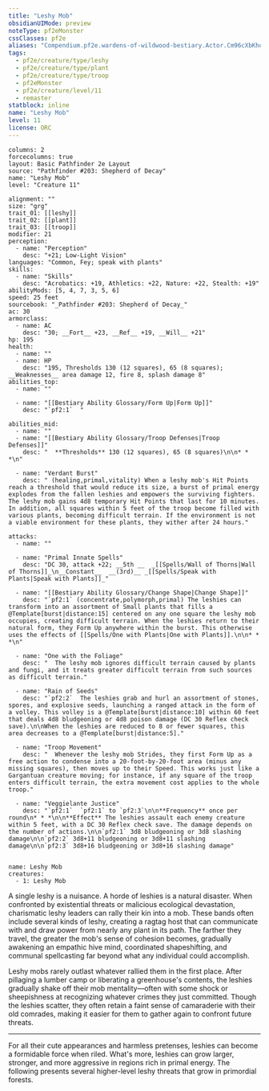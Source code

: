 ```yaml
---
title: "Leshy Mob"
obsidianUIMode: preview
noteType: pf2eMonster
cssClasses: pf2e
aliases: "Compendium.pf2e.wardens-of-wildwood-bestiary.Actor.Cm96cXbKhov2TqJq" 
tags:
  - pf2e/creature/type/leshy
  - pf2e/creature/type/plant
  - pf2e/creature/type/troop
  - pf2eMonster
  - pf2e/creature/level/11
  - remaster
statblock: inline
name: "Leshy Mob"
level: 11
license: ORC
---
```


```statblock
columns: 2
forcecolumns: true
layout: Basic Pathfinder 2e Layout
source: "Pathfinder #203: Shepherd of Decay"
name: "Leshy Mob"
level: "Creature 11"

alignment: ""
size: "grg"
trait_01: [[leshy]]
trait_02: [[plant]]
trait_03: [[troop]]
modifier: 21
perception:
  - name: "Perception"
    desc: "+21; Low-Light Vision"
languages: "Common, Fey; speak with plants"
skills:
  - name: "Skills"
    desc: "Acrobatics: +19, Athletics: +22, Nature: +22, Stealth: +19"
abilityMods: [5, 4, 7, 3, 5, 6]
speed: 25 feet
sourcebook: "_Pathfinder #203: Shepherd of Decay_"
ac: 30
armorclass:
  - name: AC
    desc: "30; __Fort__ +23, __Ref__ +19, __Will__ +21"
hp: 195
health:
  - name: ""
  - name: HP
    desc: "195, Thresholds 130 (12 squares), 65 (8 squares); __Weaknesses__ area damage 12, fire 8, splash damage 8"
abilities_top:
  - name: ""

  - name: "[[Bestiary Ability Glossary/Form Up|Form Up]]"
    desc: "`pf2:1`  "

abilities_mid:
  - name: ""
  - name: "[[Bestiary Ability Glossary/Troop Defenses|Troop Defenses]]"
    desc: "  **Thresholds** 130 (12 squares), 65 (8 squares)\n\n* * *\n"

  - name: "Verdant Burst"
    desc: " (healing,primal,vitality) When a leshy mob's Hit Points reach a threshold that would reduce its size, a burst of primal energy explodes from the fallen leshies and empowers the surviving fighters. The leshy mob gains 4d8 temporary Hit Points that last for 10 minutes. In addition, all squares within 5 feet of the troop become filled with various plants, becoming difficult terrain. If the environment is not a viable environment for these plants, they wither after 24 hours."

attacks:
  - name: ""

  - name: "Primal Innate Spells"
    desc: "DC 30, attack +22; __5th __  _[[Spells/Wall of Thorns|Wall of Thorns]]_\n__Constant__  __(3rd)__ _[[Spells/Speak with Plants|Speak with Plants]]_"

  - name: "[[Bestiary Ability Glossary/Change Shape|Change Shape]]"
    desc: "`pf2:1` (concentrate,polymorph,primal) The leshies can transform into an assortment of Small plants that fills a @Template[burst|distance:15] centered on any one square the leshy mob occupies, creating difficult terrain. When the leshies return to their natural form, they Form Up anywhere within the burst. This otherwise uses the effects of [[Spells/One with Plants|One with Plants]].\n\n* * *\n"

  - name: "One with the Foliage"
    desc: "  The leshy mob ignores difficult terrain caused by plants and fungi, and it treats greater difficult terrain from such sources as difficult terrain."

  - name: "Rain of Seeds"
    desc: "`pf2:2`  The leshies grab and hurl an assortment of stones, spores, and explosive seeds, launching a ranged attack in the form of a volley. This volley is a @Template[burst|distance:10] within 60 feet that deals 4d8 bludgeoning or 4d8 poison damage (DC 30 Reflex check save).\n\nWhen the leshies are reduced to 8 or fewer squares, this area decreases to a @Template[burst|distance:5]."

  - name: "Troop Movement"
    desc: "  Whenever the leshy mob Strides, they first Form Up as a free action to condense into a 20-foot-by-20-foot area (minus any missing squares), then moves up to their Speed. This works just like a Gargantuan creature moving; for instance, if any square of the troop enters difficult terrain, the extra movement cost applies to the whole troop."

  - name: "Veggielante Justice"
    desc: "`pf2:1`  `pf2:1` to `pf2:3`\n\n**Frequency** once per round\n* * *\n\n**Effect** The leshies assault each enemy creature within 5 feet, with a DC 30 Reflex check save. The damage depends on the number of actions.\n\n`pf2:1` 3d8 bludgeoning or 3d8 slashing damage\n\n`pf2:2` 3d8+11 bludgeoning or 3d8+11 slashing damage\n\n`pf2:3` 3d8+16 bludgeoning or 3d8+16 slashing damage"
 
```

```encounter-table
name: Leshy Mob
creatures:
  - 1: Leshy Mob
```



A single leshy is a nuisance. A horde of leshies is a natural disaster. When confronted by existential threats or malicious ecological devastation, charismatic leshy leaders can rally their kin into a mob. These bands often include several kinds of leshy, creating a ragtag host that can communicate with and draw power from nearly any plant in its path. The farther they travel, the greater the mob's sense of cohesion becomes, gradually awakening an empathic hive mind, coordinated shapeshifting, and communal spellcasting far beyond what any individual could accomplish.

Leshy mobs rarely outlast whatever rallied them in the first place. After pillaging a lumber camp or liberating a greenhouse's contents, the leshies gradually shake off their mob mentality—often with some shock or sheepishness at recognizing whatever crimes they just committed. Though the leshies scatter, they often retain a faint sense of camaraderie with their old comrades, making it easier for them to gather again to confront future threats.

* * *

For all their cute appearances and harmless pretenses, leshies can become a formidable force when riled. What's more, leshies can grow larger, stronger, and more aggressive in regions rich in primal energy. The following presents several higher-level leshy threats that grow in primordial forests.
